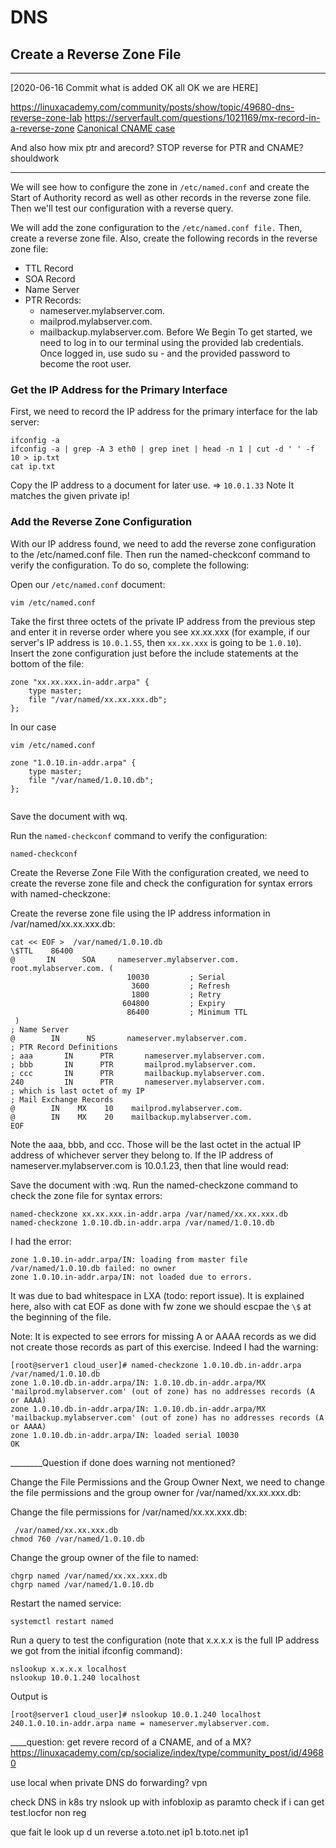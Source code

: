 # DNS

## Create a Reverse Zone File

---
[2020-06-16 Commit what is added OK all OK we are HERE]

 https://linuxacademy.com/community/posts/show/topic/49680-dns-reverse-zone-lab
 https://serverfault.com/questions/1021169/mx-record-in-a-reverse-zone
 [Canonical CNAME case](./p2-1-xx-questions.md#What-happens-if-I-do-not-define-a-A-record-matching-a-MX-record?)

And also how mix ptr and arecord?
STOP
reverse for PTR and CNAME? shouldwork

----

We will see how to configure the zone in `/etc/named.conf` and create the Start of Authority record as well as other records in the reverse zone file. Then we'll test our configuration with a reverse query.

We will add the zone configuration to the `/etc/named.conf file.` 
Then, create a reverse zone file. Also, create the following records in the reverse zone file:

- TTL Record
- SOA Record
- Name Server
- PTR Records:
  - nameserver.mylabserver.com.
  - mailprod.mylabserver.com.
  - mailbackup.mylabserver.com.
Before We Begin
To get started, we need to log in to our terminal using the provided lab credentials. Once logged in, use sudo su - and the provided password to become the root user.

### Get the IP Address for the Primary Interface

First, we need to record the IP address for the primary interface for the lab server:

````
ifconfig -a
ifconfig -a | grep -A 3 eth0 | grep inet | head -n 1 | cut -d ' ' -f 10 > ip.txt
cat ip.txt
````

Copy the IP address to a document for later use. => `10.0.1.33`
Note It matches the given private ip!

### Add the Reverse Zone Configuration
With our IP address found, we need to add the reverse zone configuration to the /etc/named.conf file. Then run the named-checkconf command to verify the configuration. To do so, complete the following:

Open our `/etc/named.conf` document:

````
vim /etc/named.conf
````

Take the first three octets of the private IP address from the previous step and enter it in reverse order where you see xx.xx.xxx (for example, if our server's IP address is `10.0.1.55`, then `xx.xx.xxx` is going to be `1.0.10`). Insert the zone configuration just before the include statements at the bottom of the file:

````
zone "xx.xx.xxx.in-addr.arpa" {
    type master;
    file "/var/named/xx.xx.xxx.db";
};
````
In our case

````
vim /etc/named.conf

zone "1.0.10.in-addr.arpa" {
    type master;
    file "/var/named/1.0.10.db";
};
  
````
Save the document with wq.

Run the `named-checkconf` command to verify the configuration:
````
named-checkconf
````
Create the Reverse Zone File
With the configuration created, we need to create the reverse zone file and check the configuration for syntax errors with named-checkzone:

Create the reverse zone file using the IP address information in /var/named/xx.xx.xxx.db:

````
cat << EOF >  /var/named/1.0.10.db
\$TTL    86400
@       IN      SOA     nameserver.mylabserver.com. root.mylabserver.com. (
                          10030         ; Serial
                           3600         ; Refresh
                           1800         ; Retry
                         604800         ; Expiry
                          86400         ; Minimum TTL
 )
; Name Server
@        IN      NS       nameserver.mylabserver.com.
; PTR Record Definitions
; aaa       IN      PTR       nameserver.mylabserver.com.
; bbb       IN      PTR       mailprod.mylabserver.com.
; ccc       IN      PTR       mailbackup.mylabserver.com.
240         IN      PTR       nameserver.mylabserver.com.
; which is last octet of my IP
; Mail Exchange Records
@        IN    MX    10    mailprod.mylabserver.com.
@        IN    MX    20    mailbackup.mylabserver.com.
EOF
````

Note the aaa, bbb, and ccc. Those will be the last octet in the actual IP address of whichever server they belong to. If the IP address of nameserver.mylabserver.com is 10.0.1.23, then that line would read:


Save the document with :wq.
Run the named-checkzone command to check the zone file for syntax errors:
````
named-checkzone xx.xx.xxx.in-addr.arpa /var/named/xx.xx.xxx.db
named-checkzone 1.0.10.db.in-addr.arpa /var/named/1.0.10.db 
````

I had the error:
````
zone 1.0.10.in-addr.arpa/IN: loading from master file /var/named/1.0.10.db failed: no owner
zone 1.0.10.in-addr.arpa/IN: not loaded due to errors.
````

It was due to bad whitespace in LXA (todo: report issue).
It is explained here, also with cat EOF as done with fw zone we should escpae the `\$` at the beginning of the file.



Note: It is expected to see errors for missing A or AAAA records as we did not create those records as part of this exercise.
Indeed I had the warning:

````
[root@server1 cloud_user]# named-checkzone 1.0.10.db.in-addr.arpa /var/named/1.0.10.db
zone 1.0.10.db.in-addr.arpa/IN: 1.0.10.db.in-addr.arpa/MX 'mailprod.mylabserver.com' (out of zone) has no addresses records (A or AAAA)
zone 1.0.10.db.in-addr.arpa/IN: 1.0.10.db.in-addr.arpa/MX 'mailbackup.mylabserver.com' (out of zone) has no addresses records (A or AAAA)
zone 1.0.10.db.in-addr.arpa/IN: loaded serial 10030
OK
````

________Question if done does warning not mentioned?

Change the File Permissions and the Group Owner
Next, we need to change the file permissions and the group owner for /var/named/xx.xx.xxx.db:

Change the file permissions for /var/named/xx.xx.xxx.db:

```
 /var/named/xx.xx.xxx.db
chmod 760 /var/named/1.0.10.db
```

Change the group owner of the file to named:

```
chgrp named /var/named/xx.xx.xxx.db
chgrp named /var/named/1.0.10.db
```

Restart the named service:

````
systemctl restart named
````

Run a query to test the configuration (note that x.x.x.x is the full IP address we got from the initial ifconfig command):

````
nslookup x.x.x.x localhost
nslookup 10.0.1.240 localhost
````

Output is 

````
[root@server1 cloud_user]# nslookup 10.0.1.240 localhost
240.1.0.10.in-addr.arpa name = nameserver.mylabserver.com.
````

____question: get revere record of a CNAME, and of a MX?
https://linuxacademy.com/cp/socialize/index/type/community_post/id/49680

use local when private DNS do forwarding? vpn 

check DNS in k8s
try nslook up with infobloxip as paramto check if i can get test.locfor non reg

que fait le look up d un reverse
a.toto.net ip1
b.toto.net ip1

